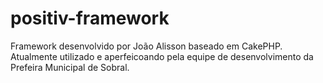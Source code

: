 # positiv-framework
Framework desenvolvido por João Alisson baseado em CakePHP.  
Atualmente utilizado e aperfeicoando pela equipe de desenvolvimento da Prefeira Municipal de Sobral.
